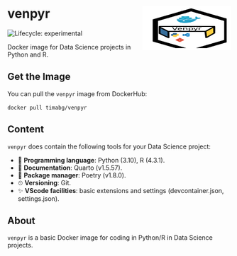 # venpyr <img src='docs/site/figures/venpyr.svg' align="right" width="200" height="100"/>

<!-- badges: start -->
![Lifecycle:
experimental](https://img.shields.io/badge/lifecycle-experimental-orange.svg)
<!-- badges: end -->
Docker image for Data Science projects in Python and R.

## Get the Image

You can pull the `venpyr` image from DockerHub:

```shell
docker pull timabg/venpyr
```

## Content

`venpyr` does contain the following tools for your Data Science project:

- 🐍 __Programming language__: Python (3.10), R (4.3.1).
- 📖 __Documentation__: Quarto (v1.5.57).
- 🧩 __Package manager__: Poetry (v1.8.0).
- ⏲ __Versioning__: Git.
- ✨ __VScode facilities__: basic extensions and settings (devcontainer.json, settings.json).

## About

`venpyr` is a basic Docker image for coding in Python/R in Data Science projects.
